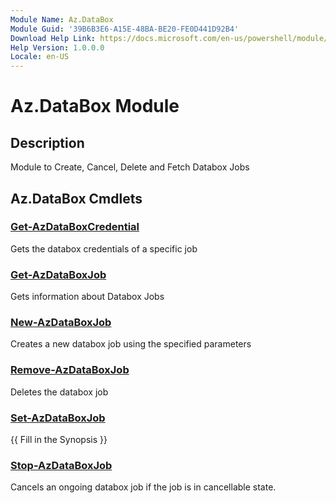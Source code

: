```yaml
---
Module Name: Az.DataBox
Module Guid: '39B6B3E6-A15E-48BA-BE20-FE0D441D92B4'
Download Help Link: https://docs.microsoft.com/en-us/powershell/module/az.databox
Help Version: 1.0.0.0
Locale: en-US
---
```


# Az.DataBox Module
## Description
Module to Create, Cancel, Delete and Fetch Databox Jobs

## Az.DataBox Cmdlets
### [Get-AzDataBoxCredential](Get-AzDataBoxCredential.md)
Gets the databox credentials of a specific job

### [Get-AzDataBoxJob](Get-AzDataBoxJob.md)
Gets information about Databox Jobs

### [New-AzDataBoxJob](New-AzDataBoxJob.md)
Creates a new databox job using the specified parameters

### [Remove-AzDataBoxJob](Remove-AzDataBoxJob.md)
Deletes the databox job

### [Set-AzDataBoxJob](Set-AzDataBoxJob.md)
{{ Fill in the Synopsis }}

### [Stop-AzDataBoxJob](Stop-AzDataBoxJob.md)
Cancels an ongoing databox job if the job is in cancellable state.

